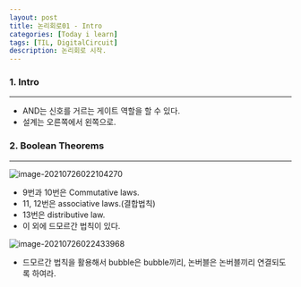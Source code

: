 ```yaml
---
layout: post
title: 논리회로01 - Intro
categories: [Today i learn]
tags: [TIL, DigitalCircuit]
description: 논리회로 시작.
---
```


### 1. Intro

---

- AND는 신호를 거르는 게이트 역할을 할 수 있다.
- 설계는 오른쪽에서 왼쪽으로.

### 2. Boolean Theorems

---

![image-20210726022104270](https://raw.githubusercontent.com/chunyunseo/ImageRepo/image/img/image-20210726022104270.png)

- 9번과 10번은 Commutative laws.
- 11, 12번은 associative laws.(결합법칙)
- 13번은 distributive law.
- 이 외에 드모르간 법칙이 있다.

![image-20210726022433968](https://raw.githubusercontent.com/chunyunseo/ImageRepo/image/img/image-20210726022433968.png)

- 드모르간 법칙을 활용해서 bubble은 bubble끼리, 논버블은 논버블끼리 연결되도록 하여라.

